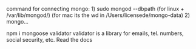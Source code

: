 command for connecting mongo:
    1) sudo mongod --dbpath (for linux + /var/lib/mongod/) (for mac its the wd in /Users/licensede/mongo-data)
    2) mongo...

npm i mongoose validator 
    validator is a library for emails, tel. numbers, social security, etc. Read the docs
